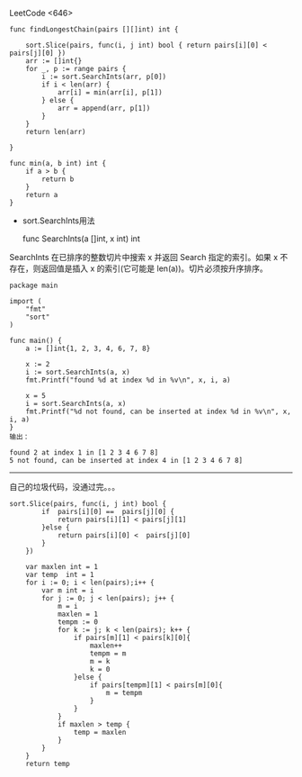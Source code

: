 LeetCode <646>

	func findLongestChain(pairs [][]int) int {
		
		sort.Slice(pairs, func(i, j int) bool { return pairs[i][0] < pairs[j][0] })
		arr := []int{}
		for _, p := range pairs {
			i := sort.SearchInts(arr, p[0])
			if i < len(arr) {
				arr[i] = min(arr[i], p[1])
			} else {
				arr = append(arr, p[1])
			}
		}
		return len(arr)
	
	}
	
	func min(a, b int) int {
		if a > b {
			return b
		}
		return a
	}


 * sort.SearchInts用法

	func SearchInts(a []int, x int) int

 SearchInts 在已排序的整数切片中搜索 x 并返回 Search 指定的索引。如果 x 不存在，则返回值是插入 x 的索引(它可能是 len(a))。切片必须按升序排序。

	package main
	
	import (
		"fmt"
		"sort"
	)
	
	func main() {
		a := []int{1, 2, 3, 4, 6, 7, 8}
	
		x := 2
		i := sort.SearchInts(a, x)
		fmt.Printf("found %d at index %d in %v\n", x, i, a)
	
		x = 5
		i = sort.SearchInts(a, x)
		fmt.Printf("%d not found, can be inserted at index %d in %v\n", x, i, a)
	}
	输出：
	
	found 2 at index 1 in [1 2 3 4 6 7 8]
	5 not found, can be inserted at index 4 in [1 2 3 4 6 7 8]



---------------------------------

自己的垃圾代码，没通过完。。。

	sort.Slice(pairs, func(i, j int) bool {
			if  pairs[i][0] ==  pairs[j][0] {
				return pairs[i][1] < pairs[j][1]
			}else {
				return pairs[i][0] <  pairs[j][0]
			}
		})
		
		var maxlen int = 1
		var temp  int = 1
		for i := 0; i < len(pairs);i++ {
			var m int = i
			for j := 0; j < len(pairs); j++ {
				m = i
				maxlen = 1
				tempm := 0
				for k := j; k < len(pairs); k++ {
					if pairs[m][1] < pairs[k][0]{
						maxlen++
						tempm = m
						m = k
						k = 0
					}else {
						if pairs[tempm][1] < pairs[m][0]{
							m = tempm
						}
					}
				}
				if maxlen > temp {
					temp = maxlen
				}
			}
		}
		return temp
